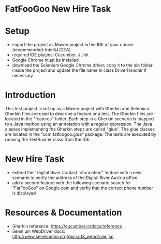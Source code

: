 # FatFooGoo New Hire Task

# Setup
* import the project as Maven project in the IDE of your choice (recommended: IntelliJ IDEA)
* required IDE plugins: Cucumber, JUnit
* Google Chrome must be installed
* download the Selenium Google Chrome driver, copy it to the bin folder inside the project and update the file name in class DriverHandler if necessary

# Introduction
This test project is set up as a Maven project with Gherkin and Selenium.
Gherkin files are used to describe a feature or a test. The Gherkin files are located in the "features" folder.
Each step in a Gherkin scenario is mapped to a Java method using an annotation with a regular expression. The Java classes implementing the Gherkin steps are called "glue".
The glue classes are located in the "com.fatfoogoo.glue" package.
The tests are executed by running the TestRunner class from the IDE.

# New Hire Task
* extend the "Digital River Contact Information" feature with a new scenario to verify the address of the Digital River Austria office
* add a second feature with the following scenario search for "FatFooGoo" on Google.com and verfiy that the correct phone number is displayed

# Resources & Documentation
* Gherkin reference: https://cucumber.io/docs/reference
* Selenium WebDriver docs: http://www.seleniumhq.org/docs/03_webdriver.jsp
